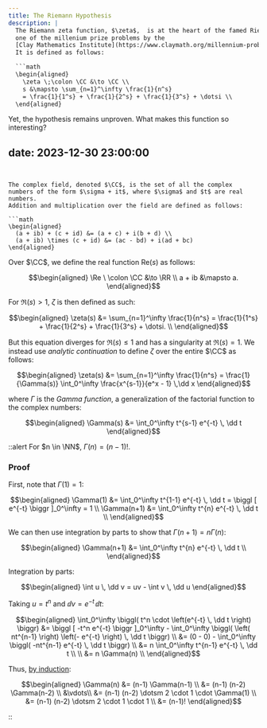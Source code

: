 ```yaml
---
title: The Riemann Hypothesis
description: |
  The Riemann zeta function, $\zeta$,  is at the heart of the famed Riemann hypothesis,
  one of the millenium prize problems by the
  [Clay Mathematics Institute](https://www.claymath.org/millennium-problems).
  It is defined as follows:

  ```math
  \begin{aligned}
    \zeta \;\colon \CC &\to \CC \\
    s &\mapsto \sum_{n=1}^\infty \frac{1}{n^s}
    = \frac{1}{1^s} + \frac{1}{2^s} + \frac{1}{3^s} + \dotsi \\
  \end{aligned}
  ```
  
  Yet, the hypothesis remains unproven.
  What makes this function so interesting?

date: 2023-12-30 23:00:00
---
```


The complex field, denoted $\CC$, is the set of all the complex
numbers of the form $\sigma + it$, where $\sigma$ and $t$ are real numbers.
Addition and multiplication over the field are defined as follows:

```math
\begin{aligned}
  (a + ib) + (c + id) &= (a + c) + i(b + d) \\
  (a + ib) \times (c + id) &= (ac - bd) + i(ad + bc)
\end{aligned}
```

<!-- Exponentiation is defined as follows:

```math
\begin{aligned}
  (a + ib)^n &= \sum_{k=0}^n \binom{n}{k} a^{n-k} (ib)^k \\
  (a + ib)^{c + id} &= e^{(c + id) \ln(a + ib)} \\
\end{aligned}
``` -->

Over $\CC$, we define the real function $\mathrm{Re}(s)$ as follows:

```math
\begin{aligned}
\Re \ \colon \CC &\to \RR \\
a + ib &\mapsto a.
\end{aligned}
```

For $\Re(s) > 1$, $\zeta$ is then defined as such:

```math
\begin{aligned}
\zeta(s) &= \sum_{n=1}^\infty \frac{1}{n^s}
= \frac{1}{1^s} + \frac{1}{2^s} + \frac{1}{3^s} + \dotsi. \\
\end{aligned}
```

But this equation diverges for $\Re(s) \leq 1$ and
has a singularity at $\Re(s) = 1$.
We instead use _analytic continuation_ to define $\zeta$ over the entire $\CC$
as follows:

```math
\begin{aligned}
\zeta(s) &= \sum_{n=1}^\infty \frac{1}{n^s}
= \frac{1}{\Gamma(s)} \int_0^\infty \frac{x^{s-1}}{e^x - 1} \,\dd x
\end{aligned}
```

where $\Gamma$ is the _Gamma function_, a generalization of the factorial
function to the complex numbers:

```math
\begin{aligned}
\Gamma(s) &= \int_0^\infty t^{s-1} e^{-t} \, \dd t
\end{aligned}
```

::alert
For $n \in \NN$, $\Gamma(n) = (n-1)!$.

### Proof

First, note that $\Gamma(1) = 1$:
  
```math
\begin{aligned}
\Gamma(1) &= \int_0^\infty t^{1-1} e^{-t} \, \dd t = \biggl [ e^{-t} \biggr ]_0^\infty = 1 \\
\Gamma(n+1) &= \int_0^\infty t^{n} e^{-t} \, \dd t \\

\end{aligned}
```

We can then use integration by parts to show that $\Gamma(n+1) = n \Gamma(n)$:

```math
\begin{aligned}
\Gamma(n+1) &= \int_0^\infty t^{n} e^{-t} \, \dd t \\
\end{aligned}
```

Integration by parts:
```math
\begin{aligned}
\int u \, \dd v = uv - \int v \, \dd u
\end{aligned}
```

Taking $u = t^n$ and $\dd v = e^{-t} \, \dd t$:

```math
\begin{aligned}
\int_0^\infty \biggl( t^n \cdot \left(e^{-t} \, \dd t \right) \biggr) &= \biggl [ -t^n e^{-t} \biggr ]_0^\infty
- \int_0^\infty \biggl( \left( nt^{n-1} \right) \left(- e^{-t} \right) \, \dd t \biggr) \\

&= (0 - 0) - \int_0^\infty \biggl( -nt^{n-1} e^{-t} \, \dd t \biggr) \\

&= n \int_0^\infty t^{n-1} e^{-t} \, \dd t \\ \\

&= n \Gamma(n) \\
\end{aligned}
```

Thus, [by induction](https://en.wikipedia.org/wiki/Mathematical_induction):
  
```math
\begin{aligned}
\Gamma(n) &= (n-1) \Gamma(n-1) \\
&= (n-1) (n-2) \Gamma(n-2) \\
&\vdots\\
&= (n-1) (n-2) \dotsm 2 \cdot 1 \cdot \Gamma(1) \\
&= (n-1) (n-2) \dotsm 2 \cdot 1 \cdot 1 \\
&= (n-1)!
\end{aligned}
```

::
